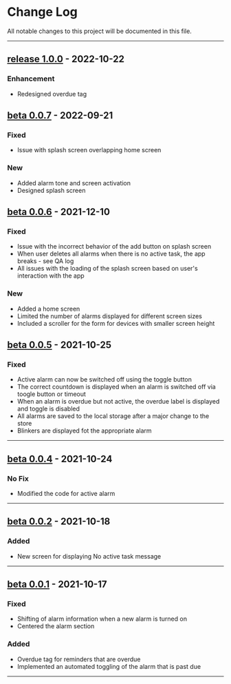 # Change Log
All notable changes to this project will be documented in this file.

---
## [release 1.0.0](https://github.com/t-kehinde/) - 2022-10-22
### Enhancement
* Redesigned overdue tag

## [beta 0.0.7](https://github.com/t-kehinde/) - 2022-09-21
### Fixed
* Issue with splash screen overlapping home screen
  
### New
* Added alarm tone and screen activation
* Designed splash screen
  

## [beta 0.0.6](https://github.com/t-kehinde/)  - 2021-12-10
### Fixed
* Issue with the incorrect behavior of the add button on splash screen  
* When user deletes all alarms when there is no active task, the app breaks - see QA log
* All issues with the loading of the splash screen based on user's interaction with the app

### New
* Added a home screen 
* Limited the number of alarms displayed for different screen sizes
* Included a scroller for the form for devices with smaller screen height

## [beta 0.0.5](https://github.com/t-kehinde/)  - 2021-10-25

### Fixed
* Active alarm can now be switched off using the toggle button
* The correct countdown is displayed when an alarm is switched off via toogle button or timeout
* When an alarm is overdue but not active, the overdue label is displayed and toggle is disabled
* All alarms are saved to the local storage after a major change to the store
* Blinkers are displayed fot the appropriate alarm 

---

## [beta 0.0.4](https://github.com/t-kehinde/)  - 2021-10-24

### No Fix
* Modified the code for active alarm

---


## [beta 0.0.2](https://github.com)  - 2021-10-18

### Added
* New screen for displaying No active task message

---

## [beta 0.0.1](https://github.com/)  - 2021-10-17

### Fixed
* Shifting of alarm information when a new alarm is turned on 
* Centered the alarm section

### Added
* Overdue tag for reminders that are overdue
* Implemented an automated toggling of the alarm that is past due
---
